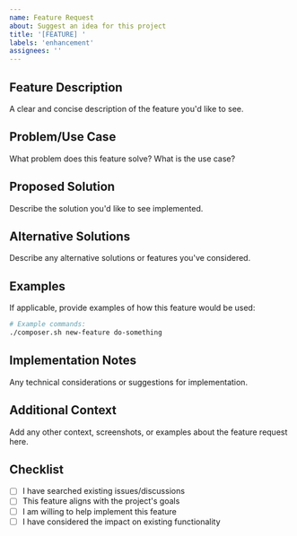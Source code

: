 ```yaml
---
name: Feature Request
about: Suggest an idea for this project
title: '[FEATURE] '
labels: 'enhancement'
assignees: ''
---
```


## Feature Description
A clear and concise description of the feature you'd like to see.

## Problem/Use Case
What problem does this feature solve? What is the use case?

## Proposed Solution
Describe the solution you'd like to see implemented.

## Alternative Solutions
Describe any alternative solutions or features you've considered.

## Examples
If applicable, provide examples of how this feature would be used:

```bash
# Example commands:
./composer.sh new-feature do-something
```

## Implementation Notes
Any technical considerations or suggestions for implementation.

## Additional Context
Add any other context, screenshots, or examples about the feature request here.

## Checklist
- [ ] I have searched existing issues/discussions
- [ ] This feature aligns with the project's goals
- [ ] I am willing to help implement this feature
- [ ] I have considered the impact on existing functionality